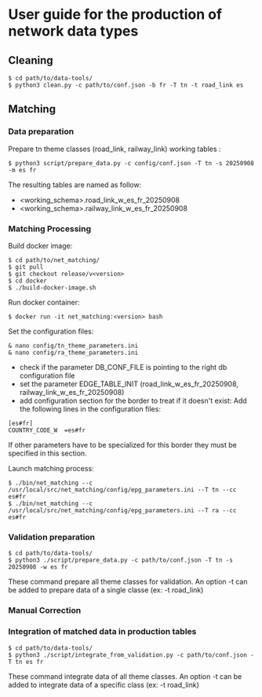 # User guide for the production of network data types

## Cleaning
```
$ cd path/to/data-tools/
$ python3 clean.py -c path/to/conf.json -b fr -T tn -t road_link es
```

## Matching
### Data preparation

Prepare tn theme classes (road_link, railway_link) working tables :
```
$ python3 script/prepare_data.py -c config/conf.json -T tn -s 20250908 -m es fr
```

The resulting tables are named as follow:
- <working_schema>.road_link_w_es_fr_20250908
- <working_schema>.railway_link_w_es_fr_20250908

### Matching Processing

Build docker image:
```
$ cd path/to/net_matching/
$ git pull
$ git checkout release/v<version>
$ cd docker
$ ./build-docker-image.sh
```

Run docker container:
```
$ docker run -it net_matching:<version> bash
```

Set the configuration files:
```
& nano config/tn_theme_parameters.ini
& nano config/ra_theme_parameters.ini
```

- check if the parameter DB_CONF_FILE is pointing to the right db configuration file
- set the parameter EDGE_TABLE_INIT (road_link_w_es_fr_20250908, railway_link_w_es_fr_20250908)
- add configuration section for the border to treat if it doesn't exist:
Add the following lines in the configuration files:
```
[es#fr]
COUNTRY_CODE_W  =es#fr
```
If other parameters have to be specialized for this border they must be specified in this section.

Launch matching process:
```
$ ./bin/net_matching --c /usr/local/src/net_matching/config/epg_parameters.ini --T tn --cc es#fr
$ ./bin/net_matching --c /usr/local/src/net_matching/config/epg_parameters.ini --T ra --cc es#fr
```

### Validation preparation

```
$ cd path/to/data-tools/
$ python3 ./script/prepare_data.py -c path/to/conf.json -T tn -s 20250908 -w es fr
```
These command prepare all theme classes for validation. An option -t can be added to prepare data of a single classe (ex: -t road_link)


### Manual Correction

### Integration of matched data in production tables

```
$ cd path/to/data-tools/
$ python3 ./script/integrate_from_validation.py -c path/to/conf.json -T tn es fr
```
These command integrate data of all theme classes. An option -t can be added to integrate data of a specific class (ex: -t road_link)